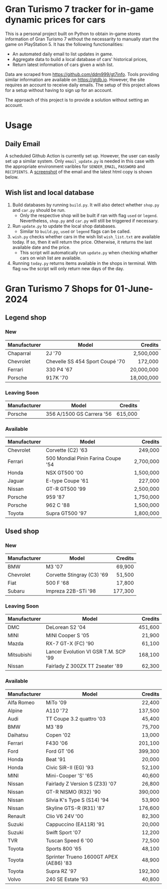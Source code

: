 # Gran Turismo 7 tracker for in-game dynamic prices for cars

This is a personal project built on Python to obtain in-game stores information of Gran Turismo 7 without the necessarity to manually start the game on PlayStation 5. It has the following functionalities:

- An automated daily email to list updates in game.
- Aggregate data to build a local database of cars' historical prices,
- Return latest information of cars given a wish list.

Data are scraped from https://github.com/ddm999/gt7info. Tools providing similar information are available on https://gtdb.io. However, the site requires an account to receive daily emails. The setup of this project allows for a setup without having to sign up for an account.

The approach of this project is to provide a solution without setting an account.

# Usage

## Daily Email

A scheduled Github Action is currently set up. However, the user can easily set up a similar system. Only `email_update.py` is needed in this case with the appropriate environment varibles for `SENDER_EMAIL`, `PASSWORD` and `RECIPIENTS`. A [screenshot](https://raw.githubusercontent.com/marcohoucheng/Gran-Turismo-7-Price-Tracker/main/data/email_screenshot.png) of the email and the latest html copy is shown below.

## Wish list and local database

1. Build databases by running `build.py`. It will also detect whether `shop.py` and `car.py` should be run.
    - Only the respective shop will be built if ran with flag `used` or `legend`. Nevertheless, `shop.py` and `car.py` will still be triggered if necessary.
2. Run `update.py` to update the local shop databases.
    - Similar to `build.py`, `used` or `legend` flags can be called.
3. `wish.py` checks whether cars in the wish list `wish_list.txt` are available today. If so, then it will return the price. Otherwise, it returns the last available date and the price.
    - This script will automatically run `update.py` when checking whather cars on wish list are available.
4. Running `today.py` returns items available in the shops in terminal. With flag `new` the script will only return new days of the day.


# Gran Turismo 7 Shops for 01-June-2024



## Legend shop

### New
 | Manufacturer | Model | Credits |
 | --- | --- | --: |
|Chaparral|2J '70|2,500,000|
|Chevrolet|Chevelle SS 454 Sport Coupé '70|172,000|
|Ferrari|330 P4 '67|20,000,000|
|Porsche|917K '70|18,000,000|

### Leaving Soon
 | Manufacturer | Model | Credits |
 | --- | --- | --: |
|Porsche|356 A/1500 GS Carrera '56|615,000|

### Available
 | Manufacturer | Model | Credits |
 | --- | --- | --: |
|Chevrolet|Corvette (C2) '63|249,000|
|Ferrari|500 Mondial Pinin Farina Coupe '54|2,700,000|
|Honda|NSX GT500 '00|1,500,000|
|Jaguar|E-type Coupe '61|227,000|
|Nissan|GT-R GT500 '99|2,500,000|
|Porsche|959 '87|1,750,000|
|Porsche|962 C '88|1,500,000|
|Toyota|Supra GT500 '97|1,800,000|


## Used shop

### New
 | Manufacturer | Model | Credits |
 | --- | --- | --: |
|BMW|M3 '07|69,900|
|Chevrolet|Corvette Stingray (C3) '69|51,500|
|Fiat|500 F '68|17,800|
|Subaru|Impreza 22B-STi '98|177,300|

### Leaving Soon
 | Manufacturer | Model | Credits |
 | --- | --- | --: |
|DMC|DeLorean S2 '04|451,600|
|MINI|MINI Cooper S '05|21,900|
|Mazda|RX-7 GT-X (FC) '90|61,100|
|Mitsubishi|Lancer Evolution VI GSR T.M. SCP '99|168,100|
|Nissan|Fairlady Z 300ZX TT 2seater '89|62,300|

### Available
 | Manufacturer | Model | Credits |
 | --- | --- | --: |
|Alfa Romeo|MiTo '09|22,400|
|Alpine|A110 '72|137,500|
|Audi|TT Coupe 3.2 quattro '03|45,400|
|BMW|M3 '89|75,700|
|Daihatsu|Copen '02|13,000|
|Ferrari|F430 '06|201,100|
|Ford|Ford GT '06|399,300|
|Honda|Beat '91|20,000|
|Honda|Civic SiR-II (EG) '93|52,100|
|MINI|Mini-Cooper 'S' '65|40,600|
|Nissan|Fairlady Z Version S (Z33) '07|26,800|
|Nissan|GT-R NISMO (R32) '90|390,000|
|Nissan|Silvia K's Type S (S14) '94|53,900|
|Nissan|Skyline GTS-R (R31) '87|176,600|
|Renault|Clio V6 24V '00|82,300|
|Suzuki|Cappuccino (EA11R) '91|20,000|
|Suzuki|Swift Sport '07|12,200|
|TVR|Tuscan Speed 6 '00|72,500|
|Toyota|Sports 800 '65|48,100|
|Toyota|Sprinter Trueno 1600GT APEX (AE86) '83|48,900|
|Toyota|Supra RZ '97|192,300|
|Volvo|240 SE Estate '93|40,800|
